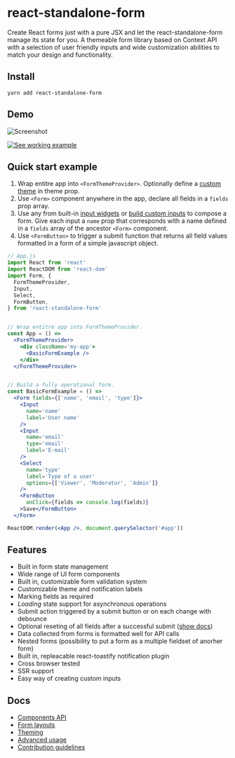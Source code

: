 # react-standalone-form

Create React forms just with a pure JSX and let the react-standalone-form
manage its state for you. A themeable form library based on
Context API with a selection of user friendly inputs and wide customization abilities to match your design and functionality.

## Install

```
yarn add react-standalone-form
```

## Demo

![Screenshot](https://raw.githubusercontent.com/frontcraft/react-standalone-form/master/screenshot.jpg "Screenshot")

[![See working example](https://codesandbox.io/static/img/play-codesandbox.svg)](https://codesandbox.io/s/jp69w6kj35?fontsize=14&hidenavigation=1)

## Quick start example

1. Wrap entitre app into `<FormThemeProvider>`. Optionally define a [custom theme](https://github.com/frontcraft/react-standalone-form/wiki/Theming) in theme prop.
2. Use `<Form>` component anywhere in the app, declare all fields in a `fields` prop array.
3. Use any from built-in [input widgets](https://github.com/frontcraft/react-standalone-form/wiki/Components-API) or [build custom inputs](https://github.com/frontcraft/react-standalone-form/wiki/Advanced-usage#creating-custom-inputs) to compose a form. Give each input a `name` prop that corresponds with a name defined in a `fields` array of the ancestor `<Form>` component.
4. Use `<FormButton>` to trigger a submit function that returns all field values formatted in a form of a simple javascript object.

```jsx
// App.js
import React from 'react'
import ReactDOM from 'react-dom'
import Form, {
  FormThemeProvider,
  Input,
  Select,
  FormButton,
} from 'react-standalone-form'


// Wrap entitre app into FormThemeProvider.
const App = () =>
  <FormThemeProvider>
    <div className='my-app'>
      <BasicFormExample />
    </div>
  </FormThemeProvider>


// Build a fully operational form.
const BasicFormExample = () =>
  <Form fields={['name', 'email', 'type']}>
    <Input
      name='name'
      label='User name'
    />
    <Input
      name='email'
      type='email'
      label='E-mail'
    />
    <Select
      name='type'
      label='Type of a user'
      options={['Viewer', 'Moderator', 'Admin']}
    />
    <FormButton
      onClick={fields => console.log(fields)}
    >Save</FormButton>
  </Form>

ReactDOM.render(<App />, document.querySelector('#app'))
```

## Features

* Built in form state management
* Wide range of UI form components
* Built in, customizable form validation system
* Customizable theme and notification labels
* Marking fields as required
* *Loading* state support for asynchronous operations
* Submit action triggered by a submit button or on each change with debounce
* Optional reseting of all fields after a successful submit ([show docs](https://github.com/frontcraft/react-standalone-form/wiki/Components-API#FormButton))
* Data collected from forms is formatted well for API calls
* Nested forms (possibility to put a form as a multiple fieldset of anorher form)
* Built in, repleacable react-toastify notification plugin
* Cross browser tested
* SSR support
* Easy way of creating custom inputs


## Docs

* [Components API](https://github.com/frontcraft/react-standalone-form/wiki/Components-API)
* [Form layouts](https://github.com/frontcraft/react-standalone-form/wiki/Form-layouts)
* [Theming](https://github.com/frontcraft/react-standalone-form/wiki/Theming)
* [Advanced usage](https://github.com/frontcraft/react-standalone-form/wiki/Advanced-usage)
* [Contribution guidelines](https://github.com/frontcraft/react-standalone-form/wiki/Contribution-guidelines)
